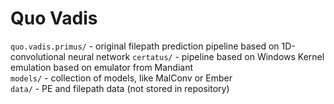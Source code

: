 # Quo Vadis

`quo.vadis.primus/` - original filepath prediction pipeline based on 1D-convolutional neural network 
`certatus/` -  pipeline based on Windows Kernel emulation based on emulator from Mandiant  
`models/` - collection of models, like MalConv or Ember  
`data/` - PE and filepath data (not stored in repository)  
